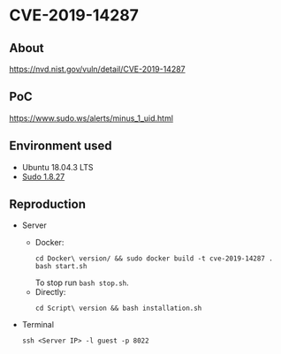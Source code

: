# CVE-2019-14287

## About
<https://nvd.nist.gov/vuln/detail/CVE-2019-14287>


## PoC
<https://www.sudo.ws/alerts/minus_1_uid.html>


## Environment used

* Ubuntu 18.04.3 LTS
* [Sudo 1.8.27](https://www.sudo.ws/dist/sudo-1.8.27.tar.gz)


## Reproduction

* Server
    - Docker:
        ```
        cd Docker\ version/ && sudo docker build -t cve-2019-14287 .
        bash start.sh  
        ```
      To stop run `bash stop.sh`.
    - Directly:
        ```
        cd Script\ version && bash installation.sh
        ```

* Terminal
  ```
  ssh <Server IP> -l guest -p 8022 
  ```

